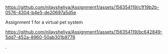 

https://github.com/nilaysheliya/Assignment1/assets/156354119/c1f19b2b-0576-4304-b4e5-de20697a5d5e

Assignment 1 for a virtual pet system

https://github.com/nilaysheliya/Assignment1/assets/156354119/bc642849-5dd7-452a-8960-50ab301b9776

.
